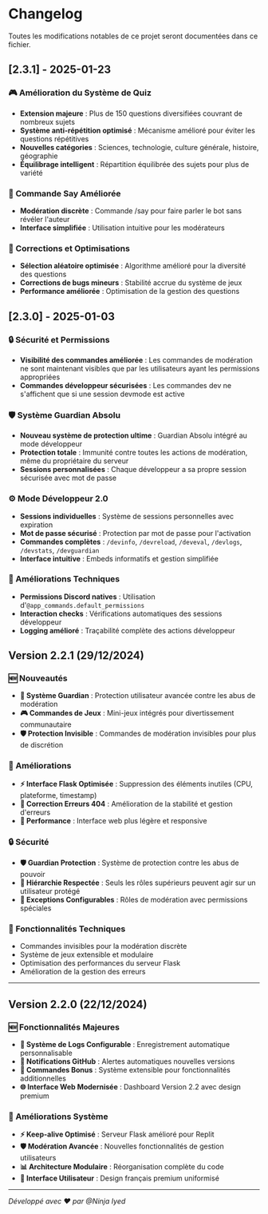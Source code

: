 # Changelog

Toutes les modifications notables de ce projet seront documentées dans ce fichier.

## [2.3.1] - 2025-01-23

### 🎮 Amélioration du Système de Quiz
- **Extension majeure** : Plus de 150 questions diversifiées couvrant de nombreux sujets
- **Système anti-répétition optimisé** : Mécanisme amélioré pour éviter les questions répétitives
- **Nouvelles catégories** : Sciences, technologie, culture générale, histoire, géographie
- **Équilibrage intelligent** : Répartition équilibrée des sujets pour plus de variété

### 🤖 Commande Say Améliorée  
- **Modération discrète** : Commande /say pour faire parler le bot sans révéler l'auteur
- **Interface simplifiée** : Utilisation intuitive pour les modérateurs

### 🔧 Corrections et Optimisations
- **Sélection aléatoire optimisée** : Algorithme amélioré pour la diversité des questions
- **Corrections de bugs mineurs** : Stabilité accrue du système de jeux
- **Performance améliorée** : Optimisation de la gestion des questions

## [2.3.0] - 2025-01-03

### 🔒 Sécurité et Permissions
- **Visibilité des commandes améliorée** : Les commandes de modération ne sont maintenant visibles que par les utilisateurs ayant les permissions appropriées
- **Commandes développeur sécurisées** : Les commandes dev ne s'affichent que si une session devmode est active

### 🛡️ Système Guardian Absolu
- **Nouveau système de protection ultime** : Guardian Absolu intégré au mode développeur
- **Protection totale** : Immunité contre toutes les actions de modération, même du propriétaire du serveur
- **Sessions personnalisées** : Chaque développeur a sa propre session sécurisée avec mot de passe

### ⚙️ Mode Développeur 2.0
- **Sessions individuelles** : Système de sessions personnelles avec expiration
- **Mot de passe sécurisé** : Protection par mot de passe pour l'activation
- **Commandes complètes** : `/devinfo`, `/devreload`, `/deveval`, `/devlogs`, `/devstats`, `/devguardian`
- **Interface intuitive** : Embeds informatifs et gestion simplifiée

### 🔧 Améliorations Techniques
- **Permissions Discord natives** : Utilisation d'`@app_commands.default_permissions`
- **Interaction checks** : Vérifications automatiques des sessions développeur
- **Logging amélioré** : Traçabilité complète des actions développeur

## Version 2.2.1 (29/12/2024)

### 🆕 Nouveautés
- **👮 Système Guardian** : Protection utilisateur avancée contre les abus de modération
- **🎮 Commandes de Jeux** : Mini-jeux intégrés pour divertissement communautaire
- **🛡️ Protection Invisible** : Commandes de modération invisibles pour plus de discrétion

### 🔧 Améliorations
- **⚡ Interface Flask Optimisée** : Suppression des éléments inutiles (CPU, plateforme, timestamp)
- **🐛 Correction Erreurs 404** : Amélioration de la stabilité et gestion d'erreurs
- **📱 Performance** : Interface web plus légère et responsive

### 🔒 Sécurité
- **🛡️ Guardian Protection** : Système de protection contre les abus de pouvoir
- **👑 Hiérarchie Respectée** : Seuls les rôles supérieurs peuvent agir sur un utilisateur protégé
- **🔐 Exceptions Configurables** : Rôles de modération avec permissions spéciales

### 🎯 Fonctionnalités Techniques
- Commandes invisibles pour la modération discrète
- Système de jeux extensible et modulaire
- Optimisation des performances du serveur Flask
- Amélioration de la gestion des erreurs

---

## Version 2.2.0 (22/12/2024)

### 🆕 Fonctionnalités Majeures
- **📝 Système de Logs Configurable** : Enregistrement automatique personnalisable
- **🔔 Notifications GitHub** : Alertes automatiques nouvelles versions
- **🎯 Commandes Bonus** : Système extensible pour fonctionnalités additionnelles
- **🌐 Interface Web Modernisée** : Dashboard Version 2.2 avec design premium

### 🔧 Améliorations Système
- **⚡ Keep-alive Optimisé** : Serveur Flask amélioré pour Replit
- **🛡️ Modération Avancée** : Nouvelles fonctionnalités de gestion utilisateurs
- **📊 Architecture Modulaire** : Réorganisation complète du code
- **🎨 Interface Utilisateur** : Design français premium uniformisé

---

*Développé avec ❤️ par @Ninja Iyed*
